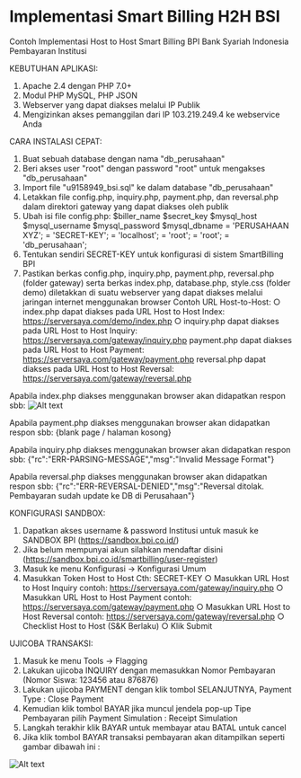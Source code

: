 # Implementasi Smart Billing H2H BSI
Contoh Implementasi Host to Host Smart Billing BPI Bank Syariah Indonesia Pembayaran Institusi

KEBUTUHAN APLIKASI:
1. Apache 2.4 dengan PHP 7.0+
2. Modul PHP MySQL, PHP JSON
3. Webserver yang dapat diakses melalui IP Publik
4. Mengizinkan akses pemanggilan dari IP 103.219.249.4 ke webservice Anda

CARA INSTALASI CEPAT:
1. Buat sebuah database dengan nama "db_perusahaan"
2. Beri akses user "root" dengan password "root" untuk mengakses "db_perusahaan"
3. Import file "u9158949_bsi.sql" ke dalam database "db_perusahaan"
4. Letakkan file config.php, inquiry.php, payment.php, dan reversal.php dalam
direktori gateway yang dapat diakses oleh publik
5. Ubah isi file config.php:
$biller_name $secret_key $mysql_host $mysql_username $mysql_password $mysql_dbname
= 'PERUSAHAAN XYZ'; = 'SECRET-KEY';
= 'localhost'; = 'root';
= 'root';
= 'db_perusahaan';
6. Tentukan sendiri SECRET-KEY untuk konfigurasi di sistem SmartBilling BPI
7. Pastikan berkas config.php, inquiry.php, payment.php, reversal.php (folder gateway) serta berkas index.php, database.php, style.css (folder demo) diletakkan di suatu webserver yang dapat diakses melalui jaringan internet menggunakan browser
Contoh URL Host-to-Host:
○ index.php dapat diakses pada URL Host to Host Index:
https://serversaya.com/demo/index.php
○ inquiry.php dapat diakses pada URL Host to Host Inquiry:
https://serversaya.com/gateway/inquiry.php
payment.php dapat diakses pada URL Host to Host Payment:
https://serversaya.com/gateway/payment.php
reversal.php dapat diakses pada URL Host to Host Reversal:
https://serversaya.com/gateway/reversal.php

Apabila index.php diakses menggunakan browser akan didapatkan respon sbb: 
![Alt text](https://user-images.githubusercontent.com/26053613/134061383-d64672bc-485d-4af9-98a9-52471c8d2135.png?raw=true "Menampilkan Data")

Apabila payment.php diakses menggunakan browser akan didapatkan respon sbb: 
{blank page / halaman kosong}

Apabila inquiry.php diakses menggunakan browser akan didapatkan respon sbb: 
{"rc":"ERR-PARSING-MESSAGE","msg":"Invalid Message Format"}

Apabila reversal.php diakses menggunakan browser akan didapatkan respon sbb: 
{"rc":"ERR-REVERSAL-DENIED","msg":"Reversal ditolak. Pembayaran sudah update ke DB di Perusahaan"}

KONFIGURASI SANDBOX:
1. Dapatkan akses username & password Institusi untuk masuk ke SANDBOX BPI (https://sandbox.bpi.co.id/)
2. Jika belum mempunyai akun silahkan mendaftar disini (https://sandbox.bpi.co.id/smartbilling/user-register)
3. Masuk ke menu Konfigurasi -> Konfigurasi Umum 
4. Masukkan Token Host to Host Cth: SECRET-KEY
○ Masukkan URL Host to Host Inquiry
contoh: https://serversaya.com/gateway/inquiry.php
○ Masukkan URL Host to Host Payment
contoh: https://serversaya.com/gateway/payment.php
○ Masukkan URL Host to Host Reversal
contoh: https://serversaya.com/gateway/reversal.php
○ Checklist Host to Host (S&K Berlaku)
○ Klik Submit

UJICOBA TRANSAKSI:
1. Masuk ke menu Tools -> Flagging
2. Lakukan ujicoba INQUIRY dengan memasukkan Nomor Pembayaran (Nomor Siswa: 123456 atau 876876)
3. Lakukan ujicoba PAYMENT dengan klik tombol SELANJUTNYA, Payment Type : Close Payment
4. Kemudian klik tombol BAYAR jika muncul jendela pop-up Tipe Pembayaran pilih Payment Simulation : Receipt Simulation
5. Langkah terakhir klik BAYAR untuk membayar atau BATAL untuk cancel
6. Jika klik tombol BAYAR transaksi pembayaran akan ditampilkan seperti gambar dibawah ini :

![Alt text](https://user-images.githubusercontent.com/26053613/134060197-3433ee7a-3a61-4adc-aa0f-5134894890a6.png?raw=true "Transaksi Berhasil")
